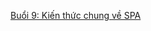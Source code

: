 [Buổi 9: Kiến thức chung về SPA]( https://www.notion.so/Ki-n-th-c-chung-v-SPA-14a9dce557d8809a8f31d087deb98b81?pvs=4)
